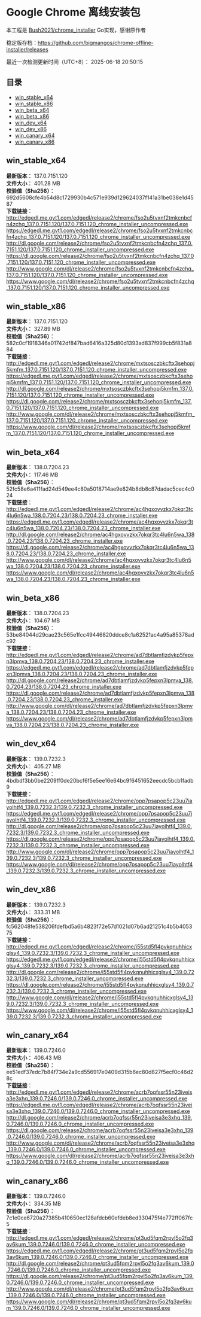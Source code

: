# Google Chrome 离线安装包
本工程是 [Bush2021/chrome_installer](https://github.com/Bush2021/chrome_installer) Go实现，感谢原作者

稳定版存档：<https://github.com/bigmangos/chrome-offline-installer/releases>

最近一次检测更新时间（UTC+8）：
2025-06-18 20:50:15

## 目录
* [win_stable_x64](https://github.com/bigmangos/chrome-offline-installer?tab=readme-ov-file#win_stable_x64)
* [win_stable_x86](https://github.com/bigmangos/chrome-offline-installer?tab=readme-ov-file#win_stable_x86)
* [win_beta_x64](https://github.com/bigmangos/chrome-offline-installer?tab=readme-ov-file#win_beta_x64)
* [win_beta_x86](https://github.com/bigmangos/chrome-offline-installer?tab=readme-ov-file#win_beta_x86)
* [win_dev_x64](https://github.com/bigmangos/chrome-offline-installer?tab=readme-ov-file#win_dev_x64)
* [win_dev_x86](https://github.com/bigmangos/chrome-offline-installer?tab=readme-ov-file#win_dev_x86)
* [win_canary_x64](https://github.com/bigmangos/chrome-offline-installer?tab=readme-ov-file#win_canary_x64)
* [win_canary_x86](https://github.com/bigmangos/chrome-offline-installer?tab=readme-ov-file#win_canary_x86)

## win_stable_x64
**最新版本**： 137.0.7151.120  
**文件大小**： 401.28 MB  
**校验值（Sha256）**： 692d5608cfe4b54d8c1729930b4c571e939d129624037f141a31be038e1d4587  
**下载链接**：
http://edgedl.me.gvt1.com/edgedl/release2/chrome/fso2u5tvxnf2tmkcnbcfn4zchq_137.0.7151.120/137.0.7151.120_chrome_installer_uncompressed.exe
https://edgedl.me.gvt1.com/edgedl/release2/chrome/fso2u5tvxnf2tmkcnbcfn4zchq_137.0.7151.120/137.0.7151.120_chrome_installer_uncompressed.exe
http://dl.google.com/release2/chrome/fso2u5tvxnf2tmkcnbcfn4zchq_137.0.7151.120/137.0.7151.120_chrome_installer_uncompressed.exe
https://dl.google.com/release2/chrome/fso2u5tvxnf2tmkcnbcfn4zchq_137.0.7151.120/137.0.7151.120_chrome_installer_uncompressed.exe
http://www.google.com/dl/release2/chrome/fso2u5tvxnf2tmkcnbcfn4zchq_137.0.7151.120/137.0.7151.120_chrome_installer_uncompressed.exe
https://www.google.com/dl/release2/chrome/fso2u5tvxnf2tmkcnbcfn4zchq_137.0.7151.120/137.0.7151.120_chrome_installer_uncompressed.exe
## win_stable_x86
**最新版本**： 137.0.7151.120  
**文件大小**： 327.89 MB  
**校验值（Sha256）**： 582c0cf1918346a01742df847bad6416a325d80d1393ad837f999cb5f831a884  
**下载链接**：
http://edgedl.me.gvt1.com/edgedl/release2/chrome/mxtsosczbkcftx3sehopj5kmfm_137.0.7151.120/137.0.7151.120_chrome_installer_uncompressed.exe
https://edgedl.me.gvt1.com/edgedl/release2/chrome/mxtsosczbkcftx3sehopj5kmfm_137.0.7151.120/137.0.7151.120_chrome_installer_uncompressed.exe
http://dl.google.com/release2/chrome/mxtsosczbkcftx3sehopj5kmfm_137.0.7151.120/137.0.7151.120_chrome_installer_uncompressed.exe
https://dl.google.com/release2/chrome/mxtsosczbkcftx3sehopj5kmfm_137.0.7151.120/137.0.7151.120_chrome_installer_uncompressed.exe
http://www.google.com/dl/release2/chrome/mxtsosczbkcftx3sehopj5kmfm_137.0.7151.120/137.0.7151.120_chrome_installer_uncompressed.exe
https://www.google.com/dl/release2/chrome/mxtsosczbkcftx3sehopj5kmfm_137.0.7151.120/137.0.7151.120_chrome_installer_uncompressed.exe
## win_beta_x64
**最新版本**： 138.0.7204.23  
**文件大小**： 117.46 MB  
**校验值（Sha256）**： 52fc58e6a411fad24d549ee4c80a5018714ae9e824b8db8c87dadac5cec4c024  
**下载链接**：
http://edgedl.me.gvt1.com/edgedl/release2/chrome/ac4hgxovvzkx7okqr3tc4lu6n5wa_138.0.7204.23/138.0.7204.23_chrome_installer.exe
https://edgedl.me.gvt1.com/edgedl/release2/chrome/ac4hgxovvzkx7okqr3tc4lu6n5wa_138.0.7204.23/138.0.7204.23_chrome_installer.exe
http://dl.google.com/release2/chrome/ac4hgxovvzkx7okqr3tc4lu6n5wa_138.0.7204.23/138.0.7204.23_chrome_installer.exe
https://dl.google.com/release2/chrome/ac4hgxovvzkx7okqr3tc4lu6n5wa_138.0.7204.23/138.0.7204.23_chrome_installer.exe
http://www.google.com/dl/release2/chrome/ac4hgxovvzkx7okqr3tc4lu6n5wa_138.0.7204.23/138.0.7204.23_chrome_installer.exe
https://www.google.com/dl/release2/chrome/ac4hgxovvzkx7okqr3tc4lu6n5wa_138.0.7204.23/138.0.7204.23_chrome_installer.exe
## win_beta_x86
**最新版本**： 138.0.7204.23  
**文件大小**： 104.67 MB  
**校验值（Sha256）**： 53be84044d29cae23c565e1fcc49446820ddce8c1a62521ac4a95a85378adc92  
**下载链接**：
http://edgedl.me.gvt1.com/edgedl/release2/chrome/ad7dbtlamfjzdvkp5fepxn3lpmva_138.0.7204.23/138.0.7204.23_chrome_installer.exe
https://edgedl.me.gvt1.com/edgedl/release2/chrome/ad7dbtlamfjzdvkp5fepxn3lpmva_138.0.7204.23/138.0.7204.23_chrome_installer.exe
http://dl.google.com/release2/chrome/ad7dbtlamfjzdvkp5fepxn3lpmva_138.0.7204.23/138.0.7204.23_chrome_installer.exe
https://dl.google.com/release2/chrome/ad7dbtlamfjzdvkp5fepxn3lpmva_138.0.7204.23/138.0.7204.23_chrome_installer.exe
http://www.google.com/dl/release2/chrome/ad7dbtlamfjzdvkp5fepxn3lpmva_138.0.7204.23/138.0.7204.23_chrome_installer.exe
https://www.google.com/dl/release2/chrome/ad7dbtlamfjzdvkp5fepxn3lpmva_138.0.7204.23/138.0.7204.23_chrome_installer.exe
## win_dev_x64
**最新版本**： 139.0.7232.3  
**文件大小**： 405.27 MB  
**校验值（Sha256）**： 4bdbdf3bb0be2209ff0de20bcf6f5e5ee16e64bc9f6451652eecdc5bcb1fadb9  
**下载链接**：
http://edgedl.me.gvt1.com/edgedl/release2/chrome/opp7psapop5c23uu7iayolhtf4_139.0.7232.3/139.0.7232.3_chrome_installer_uncompressed.exe
https://edgedl.me.gvt1.com/edgedl/release2/chrome/opp7psapop5c23uu7iayolhtf4_139.0.7232.3/139.0.7232.3_chrome_installer_uncompressed.exe
http://dl.google.com/release2/chrome/opp7psapop5c23uu7iayolhtf4_139.0.7232.3/139.0.7232.3_chrome_installer_uncompressed.exe
https://dl.google.com/release2/chrome/opp7psapop5c23uu7iayolhtf4_139.0.7232.3/139.0.7232.3_chrome_installer_uncompressed.exe
http://www.google.com/dl/release2/chrome/opp7psapop5c23uu7iayolhtf4_139.0.7232.3/139.0.7232.3_chrome_installer_uncompressed.exe
https://www.google.com/dl/release2/chrome/opp7psapop5c23uu7iayolhtf4_139.0.7232.3/139.0.7232.3_chrome_installer_uncompressed.exe
## win_dev_x86
**最新版本**： 139.0.7232.3  
**文件大小**： 333.31 MB  
**校验值（Sha256）**： fc562048fe538206fdefbd5a6b4823f72e57d1021d07b6ad21251c4b5b405375  
**下载链接**：
http://edgedl.me.gvt1.com/edgedl/release2/chrome/i55std5fl4pvkqnuhhicxglsy4_139.0.7232.3/139.0.7232.3_chrome_installer_uncompressed.exe
https://edgedl.me.gvt1.com/edgedl/release2/chrome/i55std5fl4pvkqnuhhicxglsy4_139.0.7232.3/139.0.7232.3_chrome_installer_uncompressed.exe
http://dl.google.com/release2/chrome/i55std5fl4pvkqnuhhicxglsy4_139.0.7232.3/139.0.7232.3_chrome_installer_uncompressed.exe
https://dl.google.com/release2/chrome/i55std5fl4pvkqnuhhicxglsy4_139.0.7232.3/139.0.7232.3_chrome_installer_uncompressed.exe
http://www.google.com/dl/release2/chrome/i55std5fl4pvkqnuhhicxglsy4_139.0.7232.3/139.0.7232.3_chrome_installer_uncompressed.exe
https://www.google.com/dl/release2/chrome/i55std5fl4pvkqnuhhicxglsy4_139.0.7232.3/139.0.7232.3_chrome_installer_uncompressed.exe
## win_canary_x64
**最新版本**： 139.0.7246.0  
**文件大小**： 406.43 MB  
**校验值（Sha256）**： ee51edf37edc7b84f734e2a9cd556917e0409d315b6ec80d827f5ecf0c46d28c  
**下载链接**：
http://edgedl.me.gvt1.com/edgedl/release2/chrome/acrb7oqfssr55n23iveisa3e3xhq_139.0.7246.0/139.0.7246.0_chrome_installer_uncompressed.exe
https://edgedl.me.gvt1.com/edgedl/release2/chrome/acrb7oqfssr55n23iveisa3e3xhq_139.0.7246.0/139.0.7246.0_chrome_installer_uncompressed.exe
http://dl.google.com/release2/chrome/acrb7oqfssr55n23iveisa3e3xhq_139.0.7246.0/139.0.7246.0_chrome_installer_uncompressed.exe
https://dl.google.com/release2/chrome/acrb7oqfssr55n23iveisa3e3xhq_139.0.7246.0/139.0.7246.0_chrome_installer_uncompressed.exe
http://www.google.com/dl/release2/chrome/acrb7oqfssr55n23iveisa3e3xhq_139.0.7246.0/139.0.7246.0_chrome_installer_uncompressed.exe
https://www.google.com/dl/release2/chrome/acrb7oqfssr55n23iveisa3e3xhq_139.0.7246.0/139.0.7246.0_chrome_installer_uncompressed.exe
## win_canary_x86
**最新版本**： 139.0.7246.0  
**文件大小**： 334.35 MB  
**校验值（Sha256）**： 7c1e0ce6720a27385b410650ec128afdcb60efdeb8ed330475f4e772ff067fc5  
**下载链接**：
http://edgedl.me.gvt1.com/edgedl/release2/chrome/pt3ud5fqm2rpvl5o2fq3av6kum_139.0.7246.0/139.0.7246.0_chrome_installer_uncompressed.exe
https://edgedl.me.gvt1.com/edgedl/release2/chrome/pt3ud5fqm2rpvl5o2fq3av6kum_139.0.7246.0/139.0.7246.0_chrome_installer_uncompressed.exe
http://dl.google.com/release2/chrome/pt3ud5fqm2rpvl5o2fq3av6kum_139.0.7246.0/139.0.7246.0_chrome_installer_uncompressed.exe
https://dl.google.com/release2/chrome/pt3ud5fqm2rpvl5o2fq3av6kum_139.0.7246.0/139.0.7246.0_chrome_installer_uncompressed.exe
http://www.google.com/dl/release2/chrome/pt3ud5fqm2rpvl5o2fq3av6kum_139.0.7246.0/139.0.7246.0_chrome_installer_uncompressed.exe
https://www.google.com/dl/release2/chrome/pt3ud5fqm2rpvl5o2fq3av6kum_139.0.7246.0/139.0.7246.0_chrome_installer_uncompressed.exe
